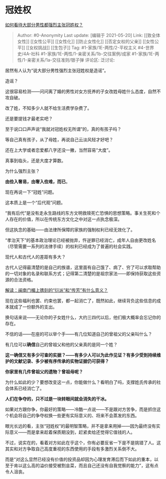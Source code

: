 # 冠姓权
[如何看待大部分男性都强烈主张冠姓权？](https://www.zhihu.com/question/387077144/answer/1584523800)

> Author: #0-Anonymity
> Last update: [编辑于 2021-05-20]
> Link: [[致全体女性]] [[女性公平]] [[女性化]] [[防止女性化]] [[否定女权的父亲]] [[女性公平]] [[女权挑战]] [[生包子]]
> Tag: #1-家族/1E-两性/2-平权主义 #4-世界史/4A-社科 #1-家族/1E-两性/1-亲密关系/1b-交往案例/成家 #1-家族/1E-两性/1-亲密关系/1a-交往准则/银子弹
> 评论区:
> 泛讨论:

居然有人认为“说大部分男性强烈主张冠姓权是造谣”。

造谣？

这很容易检测——问问离了婚的男性对女方抚养的子女改姓母姓什么态度，自然不攻自破。

改了姓，不知多少人就不给生活费学杂费了。

还是要提钱才最老实吧？

至于说口口声声说“我就对冠姓权无所谓”的，真的有孩子吗？

等自己真有孩子，从了母姓，再说自己云淡风轻才好吧？

还在上大学或者恋爱都八字还没一撇，当然容易“大度”。

真事到临头，还是大度才算数。

为什么强烈主张？

**由俭入奢易，由奢入俭难，而已**。

现在再说一下“冠姓”问题。

这本质上是一个“后代观”问题。

“我有后代”是没有走永生路线的东方文明救赎死亡恐惧的思想策略。事关生死和个人存在的价值，所以在传统东方文化之中对这一点执念极深。

但这执念的基础——由法律所保障的家族的强制权利已经无效化了。

“孝治天下”的基本政治理论已经被抛弃，忤逆罪已经消亡，成年人自由更改姓名（尽管需要一系列的法律手续）的权利已经成为了普遍的社会实践。

现代人和古代人的差距有多大？

古代人记得最清楚的是自己的族谱，这里面有自己饿了、病了、穷了可以求取帮助的一切对象的名录和联系方式；记得第二清楚的是祖宗家法——即保持获取这些资源的合法资格。

[解读：闽南门楣上镌刻的“衍派”和“传芳”有什么意义？](https://link.zhihu.com/?target=http%3A//www.360doc.cn/article/29122637_738921252.html)

现在这些福利也罢、约束也罢，都一起消亡了，既然如此，继续背负这些信息的成本就成了一份额外的支出。

换句话来说——无论你的子女姓什么，大约三四代以后，他们极大概率会忘记你的存在。

不信的话——在座的可以举个手——有几位知道自己的曾祖父的父亲叫什么？

有几位可以**确信**自己的曾祖父和他的父亲真的是同一个姓？

**这一确信又有多少可查的实据？——有多少人可以为此作见证？有多少受到持续维护的文献记录、多少被有序传承的实物证据仍可获得？**

**你家里有几件曾祖父的遗物？曾祖母呢？**

为什么如此的少？要想改变这一点，你能做什么？看明白了吗，支撑姓氏传承的社会体系已经消亡了。

**人们在争夺的，只不过是一块转眼间就会消失的干冰。**

如果对方跟你争，你最好的策略——冷酷一点说——不是跟对方苦争，而是抓住这个机会将自己的争夺权换一些更有实际意义的、将来不会蒸发的东西。

眼光长远的看，主张“冠姓权”的最明智策略，并不是拿来用掉——因为最终没有实际意义——而是拿来趁着保质期没到，赶紧卖给还觉得它值钱的人。

不过，说实在的，看着对方如此在乎这个，你有必要反省一下是不是挑错了人。这其实和对方争取自己高度重视的东西使用的手段有多激烈关系倒不大。

而是“对这么显然已经没有价值的投资品却因为心理发育滞后而下如此的重本，以至于肯以这么高的溢价接受被割韭菜，而且自己还没有自我觉察的能力”，这有点令人沮丧。
